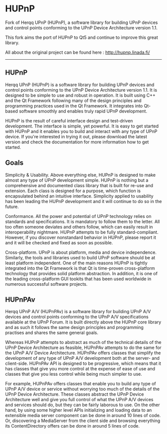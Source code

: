 # HUPnP
Fork of Herqq UPnP (HUPnP), a software library for building UPnP devices and control points conforming to the UPnP Device Architecture version 1.1.

This fork aims the port of HUPnP to Qt5 and continue to improve this great library.

All about the original project can be found here : http://hupnp.linada.fi/

********************

## HUPnP

Herqq UPnP (HUPnP) is a software library for building UPnP devices and control points conforming to the UPnP Device Architecture version 1.1. It is designed to be simple to use and robust in operation. It is built using C++ and the Qt Framework following many of the design principles and programming practices used in the Qt Framework. It integrates into Qt-based software smoothly and enables truly rapid UPnP development.

HUPnP is the result of careful interface design and test-driven development. The interface is simple, yet powerful. It is easy to get started with HUPnP and it enables you to build and interact with any type of UPnP device. If you're interested in trying it out, please download the latest version and check the documentation for more information how to get started.

## Goals

Simplicity & Usability. Above everything else, HUPnP is designed to make almost any type of UPnP development simple. HUPnP is nothing but a comprehensive and documented class library that is built for re-use and extension. Each class is designed for a purpose, which function is encapsulated behind an intuitive interface. Simplicity applied to usability has been leading the HUPnP development and it will continue to do so in the future.

Conformance. All the power and potential of UPnP technology relies on standards and specifications. It is mandatory to follow them to the letter. All too often someone deviates and others follow, which can easily result in interoperability nightmare. HUPnP attempts to be fully standard-compliant. However, if you discover nonstandard behavior in HUPnP, please report it and it will be checked and fixed as soon as possible.

Cross-platform. UPnP is about platform, media and device independence. Similarly, the tools and libraries used to build UPnP software should be at least platform independent. One of the main reasons HUPnP is tightly integrated into the Qt Framework is that Qt is time-proven cross-platform technology that provides solid platform abstraction. In addition, it is one of the leading cross-platform GUI tookits that has been used worldwide in numerous successful software projects.

## HUPnPAv

Herqq UPnP A/V (HUPnPAv) is a software library for building UPnP A/V devices and control points conforming to the UPnP A/V specifications available at the UPnP Forum. It is built directly above the HUPnP core library and as such it follows the same design principles and programming practises and shares the same general goals.

Whereas HUPnP attempts to abstract as much of the technical details of the UPnP Device Architecture as feasible, HUPnPAv attempts to do the same for the UPnP A/V Device Architecture. HUPnPAv offers classes that simplify the development of any type of UPnP A/V development both at the server- and client-side. HUPnPAv API is designed to be progressive, which means that it has classes that give you more control at the expense of ease of use and classes that give you less control while being much simpler to use.

For example, HUPnPAv offers classes that enable you to build any type of UPnP A/V device or service without worrying too much of the details of the UPnP Device Architecture. These classes abstract the UPnP Device Architecture well and give you full control of what the UPnP A/V devices and services should do, but they can be fairly laborous to use. On the other hand, by using some higher level APIs initializing and loading data to an extensible media server component can be done in around 10 lines of code. Or, discovering a MediaServer from the client side and browsing everything its ContentDirectory offers can be done in around 5 lines of code.
